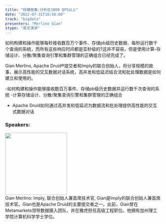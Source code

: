 ```yaml
---
title: "规模故事:分析在1000 QPS以上"
date: "2022-07-31T16:50:00"
track: "bigdata"
presenters: "Merlino Gian"
stype: "英文演讲"
---
```

如何构建和操作能够每秒接收数百万个事件、存储pb级历史数据、每秒运行数千个查询的系统，而所有这些响应时间都是亚秒级的?这并不容易，但是使用计算-存储设计、分散/聚集查询引擎和集群管理的正确组合已经完成了。

Gian Merlino, Apache Druid®提交者和Imply的联合创始人，将分享规模的故事，展示高性能的交互数据对话系统，高并发和低延迟结合流和批处理数据是如何建立和使用的。

-如何构建和操作能够接收数百万事件、存储pb级历史数据并运行数千次查询的系统
-计算存储设计、分散/聚集查询引擎和集群管理的正确组合
- Apache Druid如何通过高并发和低延迟为数据流和批处理提供高性能的交互式数据对话
 ### Speakers: 
 <img src="images/speaker/1117.png" width="200" /><br>Gian Merlino: Imply, 联合创始人兼首席技术官, Gian是Imply的联合创始人兼首席技术官。Gian也是Apache Druid的主要提交者之一。此前，Gian曾在Metamarkets领导数据摄入团队，并在雅虎担任高级工程职位。他拥有加州理工学院计算机科学学士学位。

 